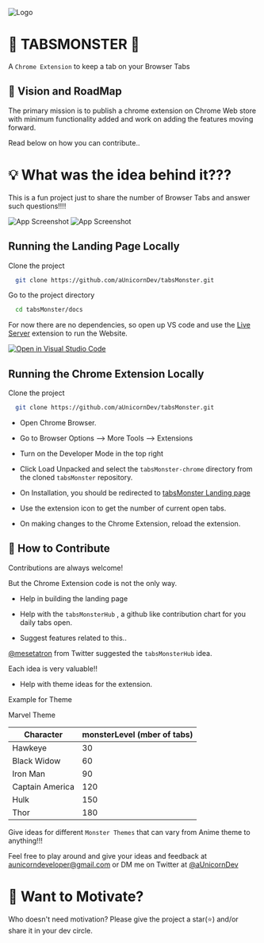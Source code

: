 ![Logo](docs/img/tabsMonster.svg)

# 👾 TABSMONSTER 👾

A ```Chrome Extension``` to keep a tab on your Browser Tabs

## 🎯 Vision and RoadMap

The primary mission is to publish a chrome extension on Chrome Web store with minimum functionality added and work on adding the features moving forward.

Read below on how you can contribute..

# 💡 What was the idea behind it???

This is a fun project just to share the number of Browser Tabs and answer such questions!!!!

![App Screenshot](https://aunicorndev.github.io/tabsMonster/img/jackForge.png)
![App Screenshot](https://aunicorndev.github.io/tabsMonster/img/adobe.png)

## Running the Landing Page Locally

Clone the project

```bash
  git clone https://github.com/aUnicornDev/tabsMonster.git
```

Go to the project directory

```bash
  cd tabsMonster/docs
```


For now there are no dependencies, so open up VS code and use the [Live Server](https://marketplace.visualstudio.com/items?itemName=ritwickdey.LiveServer) extension to run the Website.

[![Open in Visual Studio Code](https://open.vscode.dev/badges/open-in-vscode.svg)](https://open.vscode.dev/aUnicornDev/tabsMonster)

## Running the Chrome Extension Locally

Clone the project

```bash
  git clone https://github.com/aUnicornDev/tabsMonster.git
```

- Open Chrome Browser.

- Go to Browser Options --> More Tools --> Extensions

- Turn on the Developer Mode in the top right

- Click Load Unpacked and select the ```tabsMonster-chrome``` directory from the cloned ```tabsMonster``` repository.

- On Installation, you should be redirected to [tabsMonster Landing page](https://aunicorndev.github.io/tabsMonster/)

- Use the extension icon to get the number of current open tabs.

- On making changes to the Chrome Extension, reload the extension.
  
## 🤝 How to Contribute

Contributions are always welcome!

But the Chrome Extension code is not the only way.

- Help in building the landing page

- Help with the `tabsMonsterHub` , a github like contribution chart for you daily tabs open.
 
- Suggest features related to this.. 

[@mesetatron](https://twitter.com/mesetatron) from Twitter suggested the `tabsMonsterHub` idea.

Each idea is very valuable!!

- Help with theme ideas for the extension.


Example for Theme

Marvel Theme 

| Character         | monsterLevel    (mber of tabs)|
| ----------------- | ------------------------------------------------------------------ |
| Hawkeye | 30 |
| Black Widow | 60 |
| Iron Man | 90 |
| Captain America | 120 |
| Hulk | 150 |
| Thor | 180 |

Give ideas for different `Monster Themes` that can vary from Anime theme to anything!!!

Feel free to play around and give your ideas and feedback at aunicorndeveloper@gmail.com or DM me on Twitter at [@aUnicornDev](https://twitter.com/aUnicornDev)

# 🤲 Want to Motivate?

Who doesn't need motivation? Please give the project a star(⭐) and/or share it in your dev circle.
